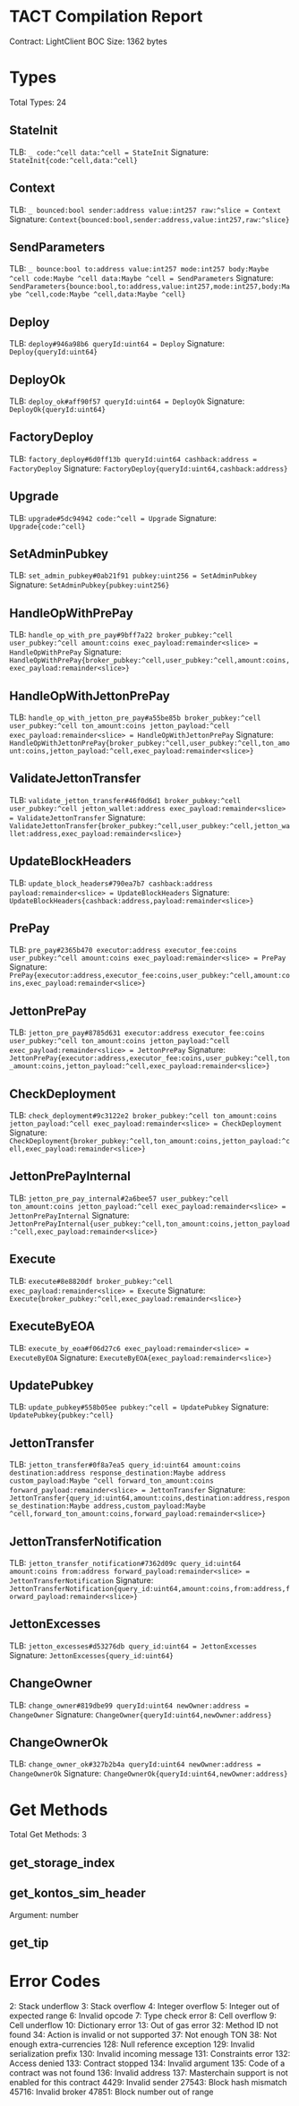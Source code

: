 # TACT Compilation Report
Contract: LightClient
BOC Size: 1362 bytes

# Types
Total Types: 24

## StateInit
TLB: `_ code:^cell data:^cell = StateInit`
Signature: `StateInit{code:^cell,data:^cell}`

## Context
TLB: `_ bounced:bool sender:address value:int257 raw:^slice = Context`
Signature: `Context{bounced:bool,sender:address,value:int257,raw:^slice}`

## SendParameters
TLB: `_ bounce:bool to:address value:int257 mode:int257 body:Maybe ^cell code:Maybe ^cell data:Maybe ^cell = SendParameters`
Signature: `SendParameters{bounce:bool,to:address,value:int257,mode:int257,body:Maybe ^cell,code:Maybe ^cell,data:Maybe ^cell}`

## Deploy
TLB: `deploy#946a98b6 queryId:uint64 = Deploy`
Signature: `Deploy{queryId:uint64}`

## DeployOk
TLB: `deploy_ok#aff90f57 queryId:uint64 = DeployOk`
Signature: `DeployOk{queryId:uint64}`

## FactoryDeploy
TLB: `factory_deploy#6d0ff13b queryId:uint64 cashback:address = FactoryDeploy`
Signature: `FactoryDeploy{queryId:uint64,cashback:address}`

## Upgrade
TLB: `upgrade#5dc94942 code:^cell = Upgrade`
Signature: `Upgrade{code:^cell}`

## SetAdminPubkey
TLB: `set_admin_pubkey#0ab21f91 pubkey:uint256 = SetAdminPubkey`
Signature: `SetAdminPubkey{pubkey:uint256}`

## HandleOpWithPrePay
TLB: `handle_op_with_pre_pay#9bff7a22 broker_pubkey:^cell user_pubkey:^cell amount:coins exec_payload:remainder<slice> = HandleOpWithPrePay`
Signature: `HandleOpWithPrePay{broker_pubkey:^cell,user_pubkey:^cell,amount:coins,exec_payload:remainder<slice>}`

## HandleOpWithJettonPrePay
TLB: `handle_op_with_jetton_pre_pay#a55be85b broker_pubkey:^cell user_pubkey:^cell ton_amount:coins jetton_payload:^cell exec_payload:remainder<slice> = HandleOpWithJettonPrePay`
Signature: `HandleOpWithJettonPrePay{broker_pubkey:^cell,user_pubkey:^cell,ton_amount:coins,jetton_payload:^cell,exec_payload:remainder<slice>}`

## ValidateJettonTransfer
TLB: `validate_jetton_transfer#46f0d6d1 broker_pubkey:^cell user_pubkey:^cell jetton_wallet:address exec_payload:remainder<slice> = ValidateJettonTransfer`
Signature: `ValidateJettonTransfer{broker_pubkey:^cell,user_pubkey:^cell,jetton_wallet:address,exec_payload:remainder<slice>}`

## UpdateBlockHeaders
TLB: `update_block_headers#790ea7b7 cashback:address payload:remainder<slice> = UpdateBlockHeaders`
Signature: `UpdateBlockHeaders{cashback:address,payload:remainder<slice>}`

## PrePay
TLB: `pre_pay#2365b470 executor:address executor_fee:coins user_pubkey:^cell amount:coins exec_payload:remainder<slice> = PrePay`
Signature: `PrePay{executor:address,executor_fee:coins,user_pubkey:^cell,amount:coins,exec_payload:remainder<slice>}`

## JettonPrePay
TLB: `jetton_pre_pay#8785d631 executor:address executor_fee:coins user_pubkey:^cell ton_amount:coins jetton_payload:^cell exec_payload:remainder<slice> = JettonPrePay`
Signature: `JettonPrePay{executor:address,executor_fee:coins,user_pubkey:^cell,ton_amount:coins,jetton_payload:^cell,exec_payload:remainder<slice>}`

## CheckDeployment
TLB: `check_deployment#9c3122e2 broker_pubkey:^cell ton_amount:coins jetton_payload:^cell exec_payload:remainder<slice> = CheckDeployment`
Signature: `CheckDeployment{broker_pubkey:^cell,ton_amount:coins,jetton_payload:^cell,exec_payload:remainder<slice>}`

## JettonPrePayInternal
TLB: `jetton_pre_pay_internal#2a6bee57 user_pubkey:^cell ton_amount:coins jetton_payload:^cell exec_payload:remainder<slice> = JettonPrePayInternal`
Signature: `JettonPrePayInternal{user_pubkey:^cell,ton_amount:coins,jetton_payload:^cell,exec_payload:remainder<slice>}`

## Execute
TLB: `execute#8e8820df broker_pubkey:^cell exec_payload:remainder<slice> = Execute`
Signature: `Execute{broker_pubkey:^cell,exec_payload:remainder<slice>}`

## ExecuteByEOA
TLB: `execute_by_eoa#f06d27c6 exec_payload:remainder<slice> = ExecuteByEOA`
Signature: `ExecuteByEOA{exec_payload:remainder<slice>}`

## UpdatePubkey
TLB: `update_pubkey#558b05ee pubkey:^cell = UpdatePubkey`
Signature: `UpdatePubkey{pubkey:^cell}`

## JettonTransfer
TLB: `jetton_transfer#0f8a7ea5 query_id:uint64 amount:coins destination:address response_destination:Maybe address custom_payload:Maybe ^cell forward_ton_amount:coins forward_payload:remainder<slice> = JettonTransfer`
Signature: `JettonTransfer{query_id:uint64,amount:coins,destination:address,response_destination:Maybe address,custom_payload:Maybe ^cell,forward_ton_amount:coins,forward_payload:remainder<slice>}`

## JettonTransferNotification
TLB: `jetton_transfer_notification#7362d09c query_id:uint64 amount:coins from:address forward_payload:remainder<slice> = JettonTransferNotification`
Signature: `JettonTransferNotification{query_id:uint64,amount:coins,from:address,forward_payload:remainder<slice>}`

## JettonExcesses
TLB: `jetton_excesses#d53276db query_id:uint64 = JettonExcesses`
Signature: `JettonExcesses{query_id:uint64}`

## ChangeOwner
TLB: `change_owner#819dbe99 queryId:uint64 newOwner:address = ChangeOwner`
Signature: `ChangeOwner{queryId:uint64,newOwner:address}`

## ChangeOwnerOk
TLB: `change_owner_ok#327b2b4a queryId:uint64 newOwner:address = ChangeOwnerOk`
Signature: `ChangeOwnerOk{queryId:uint64,newOwner:address}`

# Get Methods
Total Get Methods: 3

## get_storage_index

## get_kontos_sim_header
Argument: number

## get_tip

# Error Codes
2: Stack underflow
3: Stack overflow
4: Integer overflow
5: Integer out of expected range
6: Invalid opcode
7: Type check error
8: Cell overflow
9: Cell underflow
10: Dictionary error
13: Out of gas error
32: Method ID not found
34: Action is invalid or not supported
37: Not enough TON
38: Not enough extra-currencies
128: Null reference exception
129: Invalid serialization prefix
130: Invalid incoming message
131: Constraints error
132: Access denied
133: Contract stopped
134: Invalid argument
135: Code of a contract was not found
136: Invalid address
137: Masterchain support is not enabled for this contract
4429: Invalid sender
27543: Block hash mismatch
45716: Invalid broker
47851: Block number out of range